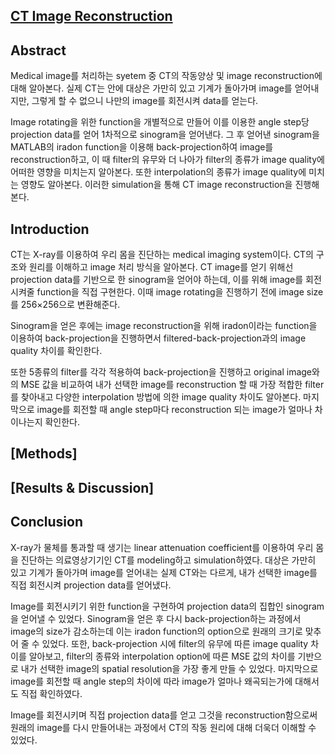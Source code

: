 ## [CT Image Reconstruction](https://github.com/rlatkd/CTImageReconstruction/tree/main/p4)

## **Abstract**

Medical image를 처리하는 syetem 중 CT의 작동양상 및 image reconstruction에 대해 알아본다. 실제 CT는 안에 대상은 가만히 있고 기계가 돌아가며 image를 얻어내지만, 그렇게 할 수 없으니 나만의 image를 회전시켜 data를 얻는다.

Image rotating을 위한 function을 개별적으로 만들어 이를 이용한 angle step당 projection data를 얻어 1차적으로 sinogram을 얻어낸다. 그 후 얻어낸 sinogram을 MATLAB의 iradon function을 이용해 back-projection하여 image를 reconstruction하고, 이 때 filter의 유무와 더 나아가 filter의 종류가 image quality에 어떠한 영향을 미치는지 알아본다. 또한 interpolation의 종류가 image quality에 미치는 영향도 알아본다. 이러한 simulation을 통해 CT image reconstruction을 진행해본다.

## **Introduction**

CT는 X-ray를 이용하여 우리 몸을 진단하는 medical imaging system이다. CT의 구조와 원리를 이해하고 image 처리 방식을 알아본다. CT image를 얻기 위해선 projection data를 기반으로 한 sinogram을 얻어야 하는데, 이를 위해 image를 회전시켜줄 function을 직접 구현한다. 이때 image rotating을 진행하기 전에 image size를 256×256으로 변환해준다.

Sinogram을 얻은 후에는 image reconstruction을 위해 iradon이라는 function을 이용하여 back-projection을 진행하면서 filtered-back-projection과의 image quality 차이를 확인한다.

또한 5종류의 filter를 각각 적용하여 back-projection을 진행하고 original image와의 MSE 값을 비교하여 내가 선택한 image를 reconstruction 할 때 가장 적합한 filter를 찾아내고 다양한 interpolation 방법에 의한 image quality 차이도 알아본다. 마지막으로 image를 회전할 때 angle step마다 reconstruction 되는 image가 얼마나 차이나는지 확인한다.

## [Methods]

## [Results & Discussion]


## **Conclusion**

X-ray가 물체를 통과할 때 생기는 linear attenuation coefficient를 이용하여 우리 몸을 진단하는 의료영상기기인 CT를 modeling하고 simulation하였다. 대상은 가만히 있고 기계가 돌아가며 image를 얻어내는 실제 CT와는 다르게, 내가 선택한 image를 직접 회전시켜 projection data를 얻어냈다.

Image를 회전시키기 위한 function을 구현하여 projection data의 집합인 sinogram을 얻어낼 수 있었다. Sinogram을 얻은 후 다시 back-projection하는 과정에서 image의 size가 감소하는데 이는 iradon function의 option으로 원래의 크기로 맞추어 줄 수 있었다. 또한, back-projection 시에 filter의 유무에 따른 image quality 차이를 알아보고, filter의 종류와 interpolation option에 따른 MSE 값의 차이를 기반으로 내가 선택한 image의 spatial resolution을 가장 좋게 만들 수 있었다. 마지막으로 image를 회전할 때 angle step의 차이에 따라 image가 얼마나 왜곡되는가에 대해서도 직접 확인하였다.

Image를 회전시키며 직접 projection data를 얻고 그것을 reconstruction함으로써 원래의 image를 다시 만들어내는 과정에서 CT의 작동 원리에 대해 더욱더 이해할 수 있었다.
